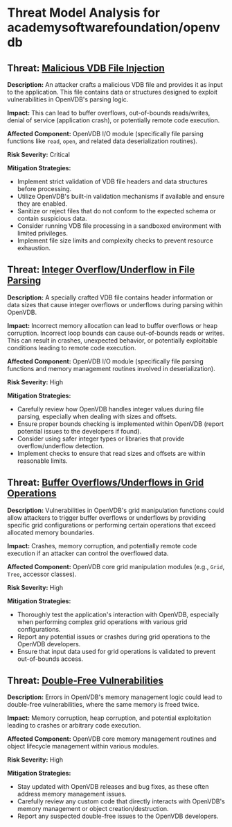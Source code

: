 # Threat Model Analysis for academysoftwarefoundation/openvdb

## Threat: [Malicious VDB File Injection](./threats/malicious_vdb_file_injection.md)

**Description:** An attacker crafts a malicious VDB file and provides it as input to the application. This file contains data or structures designed to exploit vulnerabilities in OpenVDB's parsing logic.

**Impact:** This can lead to buffer overflows, out-of-bounds reads/writes, denial of service (application crash), or potentially remote code execution.

**Affected Component:** OpenVDB I/O module (specifically file parsing functions like `read`, `open`, and related data deserialization routines).

**Risk Severity:** Critical

**Mitigation Strategies:**
* Implement strict validation of VDB file headers and data structures before processing.
* Utilize OpenVDB's built-in validation mechanisms if available and ensure they are enabled.
* Sanitize or reject files that do not conform to the expected schema or contain suspicious data.
* Consider running VDB file processing in a sandboxed environment with limited privileges.
* Implement file size limits and complexity checks to prevent resource exhaustion.

## Threat: [Integer Overflow/Underflow in File Parsing](./threats/integer_overflowunderflow_in_file_parsing.md)

**Description:** A specially crafted VDB file contains header information or data sizes that cause integer overflows or underflows during parsing within OpenVDB.

**Impact:** Incorrect memory allocation can lead to buffer overflows or heap corruption. Incorrect loop bounds can cause out-of-bounds reads or writes. This can result in crashes, unexpected behavior, or potentially exploitable conditions leading to remote code execution.

**Affected Component:** OpenVDB I/O module (specifically file parsing functions and memory management routines involved in deserialization).

**Risk Severity:** High

**Mitigation Strategies:**
* Carefully review how OpenVDB handles integer values during file parsing, especially when dealing with sizes and offsets.
* Ensure proper bounds checking is implemented within OpenVDB (report potential issues to the developers if found).
* Consider using safer integer types or libraries that provide overflow/underflow detection.
* Implement checks to ensure that read sizes and offsets are within reasonable limits.

## Threat: [Buffer Overflows/Underflows in Grid Operations](./threats/buffer_overflowsunderflows_in_grid_operations.md)

**Description:** Vulnerabilities in OpenVDB's grid manipulation functions could allow attackers to trigger buffer overflows or underflows by providing specific grid configurations or performing certain operations that exceed allocated memory boundaries.

**Impact:** Crashes, memory corruption, and potentially remote code execution if an attacker can control the overflowed data.

**Affected Component:** OpenVDB core grid manipulation modules (e.g., `Grid`, `Tree`, accessor classes).

**Risk Severity:** High

**Mitigation Strategies:**
* Thoroughly test the application's interaction with OpenVDB, especially when performing complex grid operations with various grid configurations.
* Report any potential issues or crashes during grid operations to the OpenVDB developers.
* Ensure that input data used for grid operations is validated to prevent out-of-bounds access.

## Threat: [Double-Free Vulnerabilities](./threats/double-free_vulnerabilities.md)

**Description:** Errors in OpenVDB's memory management logic could lead to double-free vulnerabilities, where the same memory is freed twice.

**Impact:** Memory corruption, heap corruption, and potential exploitation leading to crashes or arbitrary code execution.

**Affected Component:** OpenVDB core memory management routines and object lifecycle management within various modules.

**Risk Severity:** High

**Mitigation Strategies:**
* Stay updated with OpenVDB releases and bug fixes, as these often address memory management issues.
* Carefully review any custom code that directly interacts with OpenVDB's memory management or object creation/destruction.
* Report any suspected double-free issues to the OpenVDB developers.

